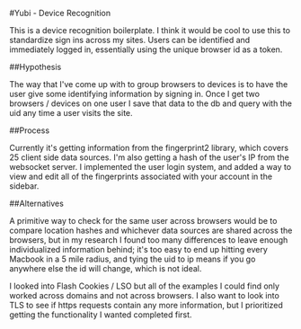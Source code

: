 #Yubi - Device Recognition

This is a device recognition boilerplate. I think it would be cool to use this to standardize sign ins across my sites. Users can be identified and immediately logged in, essentially using the unique browser id as a token.

##Hypothesis

The way that I've come up with to group browsers to devices is to have the user give some identifying information by signing in. Once I get two browsers / devices on one user I save that data to the db and query with the uid any time a user visits the site.

##Process

Currently it's getting information from the fingerprint2 library, which covers 25 client side data sources. I'm also getting a hash of the user's IP from the websocket server. I implemented the user login system, and added a way to view and edit all of the fingerprints associated with your account in the sidebar.

##Alternatives

A primitive way to check for the same user across browsers would be to compare location hashes and whichever data sources are shared across the browsers, but in my research I found too many differences to leave enough individualized information behind; it's too easy to end up hitting every Macbook in a 5 mile radius, and tying the uid to ip means if you go anywhere else the id will change, which is not ideal.

I looked into Flash Cookies / LSO but all of the examples I could find only worked across domains and not across browsers. I also want to look into TLS to see if https requests contain any more information, but I prioritized getting the functionality I wanted completed first.

